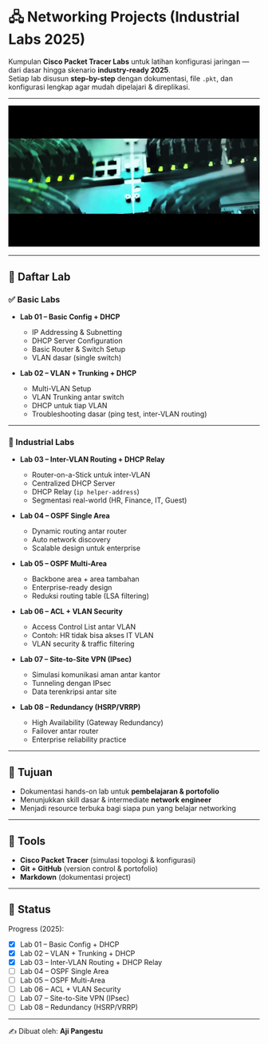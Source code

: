 # 🖧 Networking Projects (Industrial Labs 2025)

Kumpulan **Cisco Packet Tracer Labs** untuk latihan konfigurasi jaringan — dari dasar hingga skenario **industry-ready 2025**.  
Setiap lab disusun **step-by-step** dengan dokumentasi, file `.pkt`, dan konfigurasi lengkap agar mudah dipelajari & direplikasi.  

---

<p align="center">
  <img src="networking.gif" alt="Networking GIF" width="512"/>
</p>

---

## 📂 Daftar Lab

### ✅ Basic Labs
- **Lab 01 – Basic Config + DHCP**
  - IP Addressing & Subnetting
  - DHCP Server Configuration
  - Basic Router & Switch Setup
  - VLAN dasar (single switch)

- **Lab 02 – VLAN + Trunking + DHCP**
  - Multi-VLAN Setup
  - VLAN Trunking antar switch
  - DHCP untuk tiap VLAN
  - Troubleshooting dasar (ping test, inter-VLAN routing)

---

### 🚀 Industrial Labs
- **Lab 03 – Inter-VLAN Routing + DHCP Relay**
  - Router-on-a-Stick untuk inter-VLAN
  - Centralized DHCP Server
  - DHCP Relay (`ip helper-address`)
  - Segmentasi real-world (HR, Finance, IT, Guest)

- **Lab 04 – OSPF Single Area**
  - Dynamic routing antar router
  - Auto network discovery
  - Scalable design untuk enterprise

- **Lab 05 – OSPF Multi-Area**
  - Backbone area + area tambahan
  - Enterprise-ready design
  - Reduksi routing table (LSA filtering)

- **Lab 06 – ACL + VLAN Security**
  - Access Control List antar VLAN
  - Contoh: HR tidak bisa akses IT VLAN
  - VLAN security & traffic filtering

- **Lab 07 – Site-to-Site VPN (IPsec)**
  - Simulasi komunikasi aman antar kantor
  - Tunneling dengan IPsec
  - Data terenkripsi antar site

- **Lab 08 – Redundancy (HSRP/VRRP)**
  - High Availability (Gateway Redundancy)
  - Failover antar router
  - Enterprise reliability practice

---

## 🎯 Tujuan
- Dokumentasi hands-on lab untuk **pembelajaran & portofolio**  
- Menunjukkan skill dasar & intermediate **network engineer**  
- Menjadi resource terbuka bagi siapa pun yang belajar networking  

---

## 🔧 Tools
- **Cisco Packet Tracer** (simulasi topologi & konfigurasi)  
- **Git + GitHub** (version control & portofolio)  
- **Markdown** (dokumentasi project)  

---

## 🚀 Status
Progress (2025):  
- [x] Lab 01 – Basic Config + DHCP  
- [x] Lab 02 – VLAN + Trunking + DHCP  
- [x] Lab 03 – Inter-VLAN Routing + DHCP Relay  
- [ ] Lab 04 – OSPF Single Area  
- [ ] Lab 05 – OSPF Multi-Area  
- [ ] Lab 06 – ACL + VLAN Security  
- [ ] Lab 07 – Site-to-Site VPN (IPsec)  
- [ ] Lab 08 – Redundancy (HSRP/VRRP)  

---

✍️ Dibuat oleh: **Aji Pangestu**
